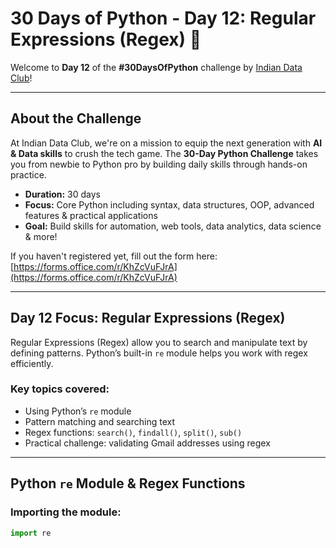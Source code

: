 # 30 Days of Python - Day 12: Regular Expressions (Regex) 🐍

Welcome to **Day 12** of the **#30DaysOfPython** challenge by [Indian Data Club](http://indiandataclub.com)!

---

## About the Challenge

At Indian Data Club, we're on a mission to equip the next generation with **AI & Data skills** to crush the tech game. The **30-Day Python Challenge** takes you from newbie to Python pro by building daily skills through hands-on practice.

- **Duration:** 30 days  
- **Focus:** Core Python including syntax, data structures, OOP, advanced features & practical applications  
- **Goal:** Build skills for automation, web tools, data analytics, data science & more!

If you haven't registered yet, fill out the form here:  
[https://forms.office.com/r/KhZcVuFJrA](https://forms.office.com/r/KhZcVuFJrA)

---

## Day 12 Focus: Regular Expressions (Regex)

Regular Expressions (Regex) allow you to search and manipulate text by defining patterns. Python’s built-in `re` module helps you work with regex efficiently.

### Key topics covered:

- Using Python’s `re` module  
- Pattern matching and searching text  
- Regex functions: `search()`, `findall()`, `split()`, `sub()`  
- Practical challenge: validating Gmail addresses using regex  

---

## Python `re` Module & Regex Functions

### Importing the module:

```python
import re


